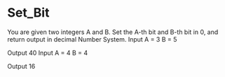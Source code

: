 # Set_Bit
You are given two integers A and B.
Set the A-th bit and B-th bit in 0, and return output in decimal Number System.
Input
A = 3
B = 5

Output
40
Input
A = 4
B = 4

Output
16
